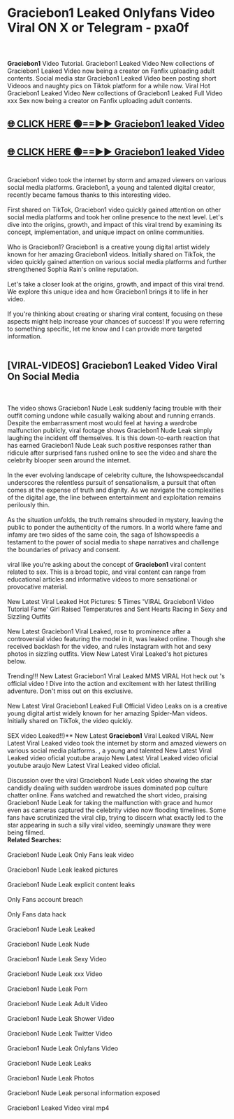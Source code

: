 <h1> Graciebon1 Leaked Onlyfans Video Viral ON X or Telegram - pxa0f </h1>

# 
<br>
<strong>Graciebon1</strong> Video Tutorial. Graciebon1 Leaked Video New collections of  Graciebon1 Leaked Video now being a creator on Fanfix uploading adult contents. Social media star Graciebon1 Leaked Video been posting short Videoos and naughty pics on Tiktok platform for a while now. Viral Hot Graciebon1 Leaked Video New collections of Graciebon1 Leaked Full Video xxx Sex now being a creator on Fanfix uploading adult contents.
<br>

## [🌐 CLICK HERE 🟢==►► Graciebon1 leaked Video ](https://onlyclips.site?title=Graciebon1&ref=git)


## [🌐 CLICK HERE 🟢==►► Graciebon1 leaked Video ](https://onlyclips.site?title=Graciebon1&ref=git)

<br>
Graciebon1 video took the internet by storm and amazed viewers on various social media platforms. Graciebon1, a young and talented digital creator, recently became famous thanks to this interesting video.
<br><br>
First shared on TikTok, Graciebon1 video quickly gained attention on other social media platforms and took her online presence to the next level. Let's dive into the origins, growth, and impact of this viral trend by examining its concept, implementation, and unique impact on online communities.
<br><br>
Who is Graciebon1? Graciebon1 is a creative young digital artist widely known for her amazing Graciebon1 videos. Initially shared on TikTok, the video quickly gained attention on various social media platforms and further strengthened Sophia Rain's online reputation.
<br><br>
Let's take a closer look at the origins, growth, and impact of this viral trend. We explore this unique idea and how Graciebon1 brings it to life in her video.
<br><br>
If you're thinking about creating or sharing viral content, focusing on these aspects might help increase your chances of success! If you were referring to something specific, let me know and I can provide more targeted information.
<br><br>
<h2>[VIRAL-VIDEOS] Graciebon1 Leaked Video Viral On Social Media</h2>
<br><br>
The video shows Graciebon1 Nude Leak suddenly facing trouble with their outfit coming undone while casually walking about and running errands. Despite the embarrassment most would feel at having a wardrobe malfunction publicly, viral footage shows Graciebon1 Nude Leak simply laughing the incident off themselves. It is this down-to-earth reaction that has earned Graciebon1 Nude Leak such positive responses rather than ridicule after surprised fans rushed online to see the video and share the celebrity blooper seen around the internet.
<br><br>
In the ever evolving landscape of celebrity culture, the Ishowspeedscandal underscores the relentless pursuit of sensationalism, a pursuit that often comes at the expense of truth and dignity. As we navigate the complexities of the digital age, the line between entertainment and exploitation remains perilously thin.
<br><br>
As the situation unfolds, the truth remains shrouded in mystery, leaving the public to ponder the authenticity of the rumors. In a world where fame and infamy are two sides of the same coin, the saga of Ishowspeedis a testament to the power of social media to shape narratives and challenge the boundaries of privacy and consent.
<br><br>
viral like you're asking about the concept of <strong>Graciebon1</strong> viral content related to sex. This is a broad topic, and viral content can range from educational articles and informative videos to more sensational or provocative material.
<br><br>
New Latest Viral Leaked Hot Pictures: 5 Times 'VIRAL Graciebon1 Video Tutorial Fame' Girl Raised Temperatures and Sent Hearts Racing in Sexy and Sizzling Outfits
<br><br>
New Latest Graciebon1 Viral Leaked, rose to prominence after a controversial video featuring the model in it, was leaked online. Though she received backlash for the video, and rules Instagram with hot and sexy photos in sizzling outfits. View New Latest Viral Leaked's hot pictures below.
<br><br>
Trending!!! New Latest Graciebon1 Viral Leaked MMS VIRAL Hot heck out 's official video ! Dive into the action and excitement with her latest thrilling adventure. Don't miss out on this exclusive.
<br><br>
New Latest Viral Graciebon1 Leaked Full Official Video Leaks on  is a creative young digital artist widely known for her amazing Spider-Man videos. Initially shared on TikTok, the video quickly.
<br><br>
SEX video Leaked!!)** New Latest <strong>Graciebon1</strong> Viral Leaked VIRAL New Latest Viral Leaked video took the internet by storm and amazed viewers on various social media platforms. , a young and talented New Latest Viral Leaked video oficial youtube araujo New Latest Viral Leaked video oficial youtube araujo New Latest Viral Leaked video oficial.
<br><br>
Discussion over the viral Graciebon1 Nude Leak video showing the star candidly dealing with sudden wardrobe issues dominated pop culture chatter online. Fans watched and rewatched the short video, praising Graciebon1 Nude Leak for taking the malfunction with grace and humor even as cameras captured the celebrity video now flooding timelines. Some fans have scrutinized the viral clip, trying to discern what exactly led to the star appearing in such a silly viral video, seemingly unaware they were being filmed.
<br>
<strong>Related Searches:</strong>
<br><br>
Graciebon1 Nude Leak Only Fans leak video
<br><br>
Graciebon1 Nude Leak leaked pictures
<br><br>
Graciebon1 Nude Leak explicit content leaks
<br><br>
Only Fans account breach
<br><br>
Only Fans data hack
<br><br>
Graciebon1 Nude Leak Leaked
<br><br>
Graciebon1 Nude Leak Nude
<br><br>
Graciebon1 Nude Leak Sexy Video
<br><br>
Graciebon1 Nude Leak xxx Video
<br><br>
Graciebon1 Nude Leak Porn
<br><br>
Graciebon1 Nude Leak Adult Video
<br><br>
Graciebon1 Nude Leak Shower Video
<br><br>
Graciebon1 Nude Leak Twitter Video
<br><br>
Graciebon1 Nude Leak Onlyfans Video
<br><br>
Graciebon1 Nude Leak Leaks
<br><br>
Graciebon1 Nude Leak Photos
<br><br>
Graciebon1 Nude Leak personal information exposed
<br><br>
Graciebon1 Leaked Video viral mp4
